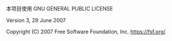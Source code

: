 本项目使用 GNU GENERAL PUBLIC LICENSE

Version 3, 29 June 2007

Copyright (C) 2007 Free Software Foundation, Inc.
<https://fsf.org/>
